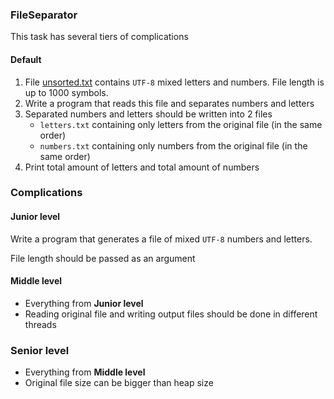 ### FileSeparator

This task has several tiers of complications

#### Default
1. File [unsorted.txt](unsorted.txt) contains `UTF-8` mixed letters and numbers. File length is up to 1000 symbols.
2. Write a program that reads this file and separates numbers and letters
3. Separated numbers and letters should be written into 2 files
   - `letters.txt` containing only letters from the original file (in the same order)
   - `numbers.txt` containing only numbers from the original file (in the same order)
4. Print total amount of letters and total amount of numbers

### Complications
#### Junior level
Write a program that generates a file of mixed `UTF-8` numbers and letters.

File length should be passed as an argument

#### Middle level
- Everything from **Junior level**
- Reading original file and writing output files should be done in different threads

### Senior level
- Everything from **Middle level**
- Original file size can be bigger than heap size